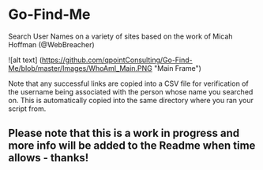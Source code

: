 # Go-Find-Me
Search User Names on a variety of sites based on the work of Micah Hoffman (@WebBreacher)

![alt text] (https://github.com/qpointConsulting/Go-Find-Me/blob/master/Images/WhoAmI_Main.PNG "Main Frame")

Note that any successful links are copied into a CSV file for verification of the username being associated with the person whose name you searched on. This is automatically copied into the same directory where you ran your script from.

## Please note that this is a work in progress and more info will be added to the Readme when time allows - thanks!

